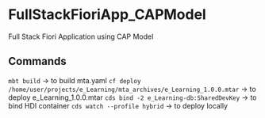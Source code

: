 # FullStackFioriApp_CAPModel
Full Stack Fiori Application using CAP Model

## Commands
`mbt build` -> to build mta.yaml
`cf deploy /home/user/projects/e_Learning/mta_archives/e_Learning_1.0.0.mtar` -> to deploy e_Learning_1.0.0.mtar
`cds bind -2 e_Learning-db:SharedDevKey` -> to bind HDI container
`cds watch --profile hybrid` -> to deploy locally
